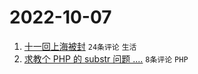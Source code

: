 # 2022-10-07

1. [十一回上海被封](https://www.v2ex.com/t/884961) `24条评论` `生活`
1. [求教个 PHP 的 substr 问题 ....](https://www.v2ex.com/t/884964) `8条评论` `PHP`
